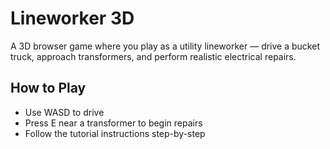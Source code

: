 
# Lineworker 3D

A 3D browser game where you play as a utility lineworker — drive a bucket truck, approach transformers, and perform realistic electrical repairs.

## How to Play
- Use WASD to drive
- Press E near a transformer to begin repairs
- Follow the tutorial instructions step-by-step

